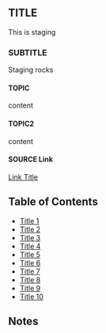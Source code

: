 ## TITLE
This is staging

### SUBTITLE
Staging rocks

#### TOPIC
content

#### TOPIC2
content

#### SOURCE Link
[Link Title](http://example.com)
## Table of Contents
- [Title 1](http://example.com)
- [Title 2](http://example.com)
- [Title 3](http://example.com)
- [Title 4](http://example.com)
- [Title 5](http://example.com)
- [Title 6](http://example.com)
- [Title 7](http://example.com)
- [Title 8](http://example.com)
- [Title 9](http://example.com)
- [Title 10](http://example.com)

## Notes

